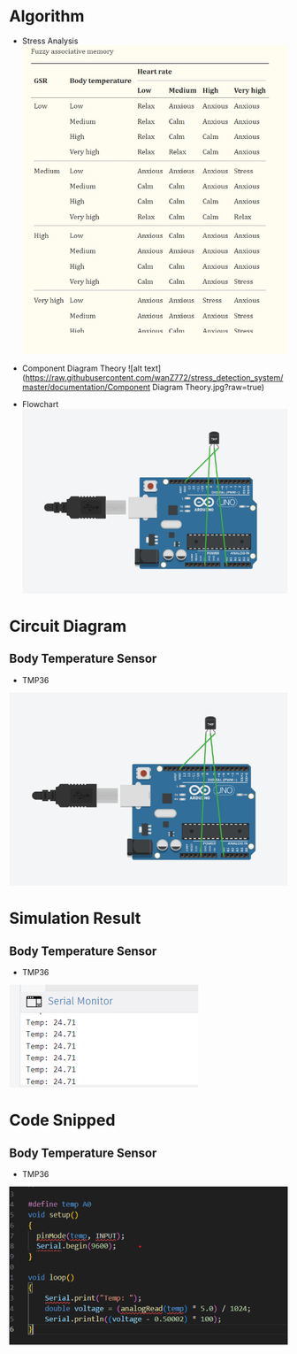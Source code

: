 # Algorithm

* Stress Analysis
![alt text](https://raw.githubusercontent.com/wanZ772/stress_detection_system/master/documentation/Stress%20Analysis.jpg?raw=true)


* Component Diagram Theory
![alt text](https://raw.githubusercontent.com/wanZ772/stress_detection_system/master/documentation/Component Diagram Theory.jpg?raw=true)

* Flowchart
![alt text](https://raw.githubusercontent.com/wanZ772/stress_detection_system/master/documentation/Body%20Temperature%20circuit%20-%20TMP36.png?raw=true)


# Circuit Diagram
## Body Temperature Sensor
* TMP36

![alt text](https://raw.githubusercontent.com/wanZ772/stress_detection_system/master/documentation/Body%20Temperature%20circuit%20-%20TMP36.png?raw=true)

# Simulation Result
## Body Temperature Sensor
* TMP36

![alt text](https://raw.githubusercontent.com/wanZ772/stress_detection_system/master/documentation/Body%20Temperature%20simulation%20result%20-%20TMP36.png?raw=true)

# Code Snipped
## Body Temperature Sensor
* TMP36

![alt text](https://raw.githubusercontent.com/wanZ772/stress_detection_system/master/documentation/Body%20Temperature%20Code%20Snipped%20-%20TMP36.png?raw=true)